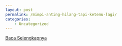 ```yaml
---
layout: post
permalink: /mimpi-anting-hilang-tapi-ketemu-lagi/
categories:
    - Uncategorized
---
```


[Baca Selengkapnya](/10)